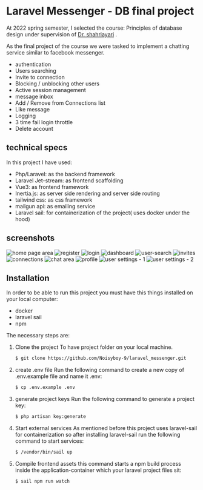 # Laravel Messenger - DB final project

At 2022 spring semester, I selected the course: Principles of database design under supervision
of [Dr. shahriayari](https://aut.ac.ir/cv/2384/%D8%A7%D8%AD%D8%B3%D8%A7%D9%86-%D9%86%D8%A7%D8%B8%D8%B1-%D9%81%D8%B1%D8%AF?slc_lang=fa&&cv=2384&mod=scv)
. <br>

As the final project of the course we were tasked to implement a chatting service similar to facebook messenger.

- authentication
- Users searching
- Invite to connection
- Blocking / unblocking other users
- Active session management
- message inbox
- Add / Remove from Connections list
- Like message
- Logging
- 3 time fail login throttle
- Delete account

## technical specs

In this project I have used:

- Php/Laravel: as the backend framework
- Laravel Jet-stream: as frontend scaffolding
- Vue3: as frontend framework
- Inertia.js: as server side rendering and server side routing
- tailwind css: as css framework
- mailgun api: as emailing service
- Laravel sail: for containerization of the project( uses docker under the hood)

## screenshots

![home page area](/app/laravel_messenger/documentation/screenshots/homepage.png "homepage area")
![register](/app/laravel_messenger/documentation/screenshots/register.png "register area")
![login](/app/laravel_messenger/documentation/screenshots/login.png "login area")
![dashboard](/app/laravel_messenger/documentation/screenshots/dashboard.png "dashboard")
![user-search](/app/laravel_messenger/documentation/screenshots/user-search.png "search")
![invites](/app/laravel_messenger/documentation/screenshots/invites.png "invites")
![connections](/app/laravel_messenger/documentation/screenshots/connections.png "connections")
![chat area](/app/laravel_messenger/documentation/screenshots/chat%20area.png "chat area")
![profile](/app/laravel_messenger/documentation/screenshots/profile.png "profile")
![user settings - 1](/app/laravel_messenger/documentation/screenshots/user-settings-area-1.png "settings 1")
![user settings - 2](/app/laravel_messenger/documentation/screenshots/user-settings-area-2.png "settings 2")

## Installation

In order to be able to run this project you must have this things installed on your local computer:

- docker
- laravel sail
- npm

The necessary steps are:

1. Clone the project
   To have project folder on your local machine.
    ```bash 
   $ git clone https://github.com/Noisyboy-9/laravel_messenger.git
   ```

2. create .env file
   Run the following command to create a new copy of .env.example file and name it .env:
    ```bash
   $ cp .env.example .env
   ```

3. generate project keys
   Run the following command to generate a project key:
    ```bash
   $ php artisan key:generate
    ```

4. Start external services
   As mentioned before this project uses laravel-sail for containerization so after installing laravel-sail run the
   following command to start services:
    ```bash
   $ /vendor/bin/sail up
   ```

5. Compile frontend assets
   this command starts a npm build process inside the application-container which your laravel project files sit:
    ```bash
   $ sail npm run watch 
   ```


